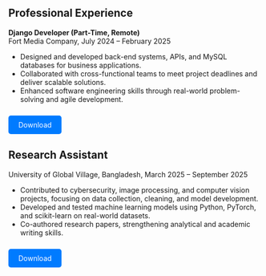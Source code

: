 <!DOCTYPE html>
<html lang="en">
<head>
  <meta charset="UTF-8">
  <meta name="viewport" content="width=device-width, initial-scale=1.0">
  <title>experience</title>
  <style>
    .download-btn {
      display: inline-block;
      padding: 10px 20px;
      background-color: #007BFF;
      color: white;
      text-decoration: none;
      border-radius: 5px;
      margin-top: 10px;
    }
    .download-btn:hover {
      background-color: #0056b3;
    }
    .experience-item {
      margin-bottom: 20px;
    }
  </style>
</head>
<body>
 

  <div class="experience-item">
    <h2>Professional Experience</h2>
    <p><strong>Django Developer (Part-Time, Remote)</strong><br>
    Fort Media Company, July 2024 – February 2025</p>
    <ul>
      <li>Designed and developed back-end systems, APIs, and MySQL databases for business applications.</li>
      <li>Collaborated with cross-functional teams to meet project deadlines and deliver scalable solutions.</li>
      <li>Enhanced software engineering skills through real-world problem-solving and agile development.</li>
    </ul>
    <a href="prove.pdf" download="prove.pdf" class="download-btn">Download</a>
  </div>

  <div class="experience-item">
    <h2>Research Assistant</h2>
    <p>University of Global Village, Bangladesh, March 2025 – September 2025</p>
    <ul>
      <li>Contributed to cybersecurity, image processing, and computer vision projects, focusing on data collection, cleaning, and model development.</li>
      <li>Developed and tested machine learning models using Python, PyTorch, and scikit-learn on real-world datasets.</li>
      <li>Co-authored research papers, strengthening analytical and academic writing skills.</li>
    </ul>
    <a href="prove1.pdf" download="prove1.pdf" class="download-btn">Download</a>
  </div>
</body>
</html>
